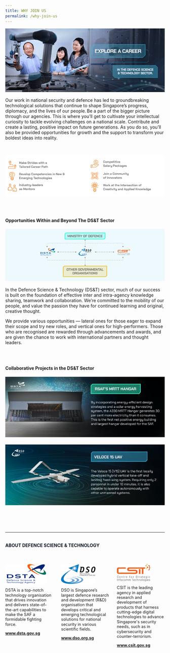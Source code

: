 ```yaml
---
title: WHY JOIN US
permalink: /why-join-us
---
```

<style>
	a[target="_blank"]:after,.float-buttons{
	display:none;}
</style>
![Alt text for image on Isomer site](/images/join/Join_Banner.png)
<p style="">Our work in national security and defence has led to groundbreaking technological solutions that continue to shape Singapore’s progress, diplomacy, and the lives of our people. Be a part of the bigger picture through our agencies. This is where you’ll  get to cultivate your intellectual curiosity to tackle evolving challenges on a national scale. Contribute and create a lasting, positive impact on future generations. As you do so, you’ll also be provided opportunities for growth and the support to transform your boldest ideas into reality.</p>
<img src="/images/join/Join_Benefits.png" style="margin:2rem 0;" />

<h4 style="font-weight:bold;margin-top:2rem;">Opportunities Within and Beyond The DS&T Sector</h4>
<img src="images/join/Join_CollaborativeNetwork.png"/>

<p style="margin-top:1rem;">In the  Defence Science & Technology  (DS&T) sector, much of our success is built on the foundation of effective inter and intra-agency knowledge sharing, teamwork and collaboration. We’re committed to the mobility of our people, and value the passion they have for continued learning and original, creative thought. 
 </p>
<p>
We provide various opportunities — lateral ones for those eager to expand their scope and try new roles, and vertical ones for high-performers. Those who are recognised are rewarded through advancements and awards, and are given the chance to work with international partners and thought leaders.
</p>

<h4 style="font-weight:bold;margin-top:4rem;">Collaborative Projects in the DS&T Sector</h4>
<style>
	a[target="_blank"]:after{display:none;}
</style>
<a target="_blank" href="https://www.dsta.gov.sg/latest-news/spotlight/building-sustainability"><img src="images/join/Join_Project1-MRTTHangar.jpg" style="margin-bottom:1.25rem;"/></a>
<img src="images/join/Join_Project2-V15UAV.jpg" style="margin-bottom:1.25rem;"/>


<br><br>
<hr>

<h4  style="font-weight:bold;margin-top:2rem;color:#0C1926;">ABOUT DEFENCE SCIENCE & TECHNOLOGY</h4>

<style>
	.dst-3-col{display:flex;justify-content:space-between;}
	.dst-col{display:flex;width:30%;flex-direction:column;}
	.dst-col img{
	width:fit-content;
	margin:2rem 0 0 0;
	}
	
	@media (max-width:767px){
	.dst-3-col{
		flex-direction:column;
	}
	
	.dst-col{
	width:100%;}
	}
</style>

<div class="dst-3-col">
	<div class="dst-col">
		<img src="/images/dsta-logo-DTCareers.png" style=""/>
			<p style="font-size:0.8rem;line-height:1.2">DSTA is a top-notch technology organisation that drives innovation and delivers state-of-the-art capabilities to make the SAF a formidable fighting force.</p>
			<a href="https://www.dsta.gov.sg/home" target="_blank" style="font-weight:bold;font-size:0.8rem;line-height:1.2">www.dsta.gov.sg</a>
	</div>
	<div class="dst-col">
		<img src="/images/dso-logo.png" style=""/>
			<p style="font-size:0.8rem;line-height:1.2">DSO is Singapore’s largest defence research and development (R&D) organisation that develops critical and emerging technological solutions for national security in various scientific fields. 
</p>
			<a href="https://www.dso.org.sg" target="_blank" style="font-weight:bold;font-size:0.8rem;line-height:1.2">www.dso.org.sg</a>
	</div>
	<div class="dst-col">
		<img src="/images/csit-logo.png" style=""/>
			<p style="font-size:0.8rem;line-height:1.2">CSIT is the leading agency in applied research and development of products that harness cutting-edge digital technologies to advance Singapore's security needs, such as in cybersecurity and counter-terrorism.</p>
			<a href="https://www.csit.gov.sg" target="_blank" style="font-weight:bold;font-size:0.8rem;line-height:1.2">www.csit.gov.sg</a>
	</div>
</div>